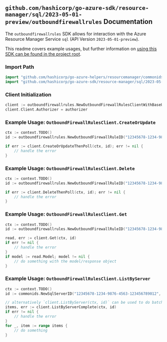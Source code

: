 
## `github.com/hashicorp/go-azure-sdk/resource-manager/sql/2023-05-01-preview/outboundfirewallrules` Documentation

The `outboundfirewallrules` SDK allows for interaction with the Azure Resource Manager Service `sql` (API Version `2023-05-01-preview`).

This readme covers example usages, but further information on [using this SDK can be found in the project root](https://github.com/hashicorp/go-azure-sdk/tree/main/docs).

### Import Path

```go
import "github.com/hashicorp/go-azure-helpers/resourcemanager/commonids"
import "github.com/hashicorp/go-azure-sdk/resource-manager/sql/2023-05-01-preview/outboundfirewallrules"
```


### Client Initialization

```go
client := outboundfirewallrules.NewOutboundFirewallRulesClientWithBaseURI("https://management.azure.com")
client.Client.Authorizer = authorizer
```


### Example Usage: `OutboundFirewallRulesClient.CreateOrUpdate`

```go
ctx := context.TODO()
id := outboundfirewallrules.NewOutboundFirewallRuleID("12345678-1234-9876-4563-123456789012", "example-resource-group", "serverValue", "outboundFirewallRuleValue")

if err := client.CreateOrUpdateThenPoll(ctx, id); err != nil {
	// handle the error
}
```


### Example Usage: `OutboundFirewallRulesClient.Delete`

```go
ctx := context.TODO()
id := outboundfirewallrules.NewOutboundFirewallRuleID("12345678-1234-9876-4563-123456789012", "example-resource-group", "serverValue", "outboundFirewallRuleValue")

if err := client.DeleteThenPoll(ctx, id); err != nil {
	// handle the error
}
```


### Example Usage: `OutboundFirewallRulesClient.Get`

```go
ctx := context.TODO()
id := outboundfirewallrules.NewOutboundFirewallRuleID("12345678-1234-9876-4563-123456789012", "example-resource-group", "serverValue", "outboundFirewallRuleValue")

read, err := client.Get(ctx, id)
if err != nil {
	// handle the error
}
if model := read.Model; model != nil {
	// do something with the model/response object
}
```


### Example Usage: `OutboundFirewallRulesClient.ListByServer`

```go
ctx := context.TODO()
id := commonids.NewSqlServerID("12345678-1234-9876-4563-123456789012", "example-resource-group", "serverValue")

// alternatively `client.ListByServer(ctx, id)` can be used to do batched pagination
items, err := client.ListByServerComplete(ctx, id)
if err != nil {
	// handle the error
}
for _, item := range items {
	// do something
}
```

